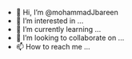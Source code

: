 - 👋 Hi, I’m @mohammadJbareen
- 👀 I’m interested in ...
- 🌱 I’m currently learning ...
- 💞️ I’m looking to collaborate on ...
- 📫 How to reach me ...

<!---
mohammadJbareen/mohammadJbareen is a ✨ special ✨ repository because its `README.md` (this file) appears on your GitHub profile.
You can click the Preview link to take a look at your changes.
--->
